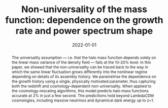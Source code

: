 ---
title: 'Non-universality of the mass function: dependence on the growth rate and power
  spectrum shape'

# Authors
# If you created a profile for a user (e.g. the default `admin` user), write the username (folder name) here
# and it will be replaced with their full name and linked to their profile.
authors:
  - admin

# Author notes (optional)
#author_notes:
#  - 'Equal contribution'
#  - 'Equal contribution'

date: '2022-01-01'
doi: ''

# Schedule page publish date (NOT publication's date).
#publishDate: '2017-01-01T00:00:00Z'

# Publication type.
# Accepts a single type but formatted as a YAML list (for Hugo requirements).
# Enter a publication type from the CSL standard.
#publication_types: ['paper-conference']

# Publication name and optional abbreviated publication name.
publication: In MNRAS
publication_short: In MNRAS

abstract: The universality assumption — i.e. that the halo mass function depends solely on the linear mass variance of the density field — fails at the 10-20% level. In this paper, we showed that the non-universality can be traced back to the way in which the same linear fluctuation grows differently into the nonlinear regime depending on details of its assembly history. We parametrise the dependence on the growth history using a single, physically motivated parameter, thus capturing both the redshift and cosmology-dependent non-universality. When applied to the cosmology-rescaling algorithms, this model predicts halo mass functions accurate at 2% in just a few second. The predicitions hold beyond LambdaCDM cosmologies, including massive neutrinos and dynamical dark energy up to z=1. 

# Summary. An optional shortened abstract.
summary: 

tags:
  - Cluster cosmology

# Display this page in the Featured widget?
featured: true

# Custom links (uncomment lines below)
links:
 - name: arxiv
   url: https://arxiv.org/abs/2102.08958

url_pdf: ''
url_code: ''
url_dataset: ''
url_poster: ''
url_project: ''
url_slides: ''
url_source: ''
url_video: ''

# Featured image
# To use, add an image named `featured.jpg/png` to your page's folder.
image:
  caption: 'Zoom-ins of the same halo forming in two cosmologies that share the linear density field (see top row), but vary in their recent growth history. The mass assigned to the halo depends on cosmology due to 1) the slightly different density profiles and 2) cosmology dependence of halo mass definitions, illustrated in the white circles.'
  focal_point: ''
  preview_only: false

# Associated Projects (optional).
#   Associate this publication with one or more of your projects.
#   Simply enter your project's folder or file name without extension.
#   E.g. `internal-project` references `content/project/internal-project/index.md`.
#   Otherwise, set `projects: []`.
projects: []
#- example

# Slides (optional).
#   Associate this publication with Markdown slides.
#   Simply enter your slide deck's filename without extension.
#   E.g. `slides: "example"` references `content/slides/example/index.md`.
#   Otherwise, set `slides: ""`.
slides: ""
---